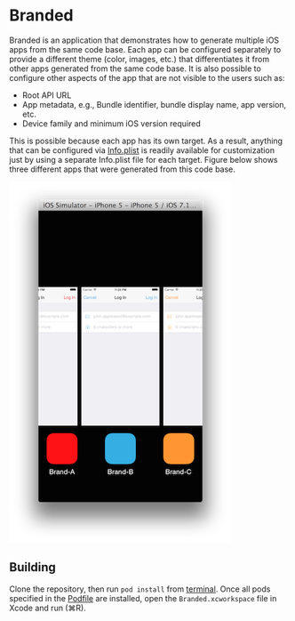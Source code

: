 # Branded

Branded is an application that demonstrates how to generate multiple iOS
apps from the same code base. Each app can be configured separately to provide
a different theme (color, images, etc.) that differentiates it from other apps
generated from the same code base. It is also possible to configure other aspects
of the app that are not visible to the users such as:

* Root API URL
* App metadata, e.g., Bundle identifier, bundle display name, app version, etc.
* Device family and minimum iOS version required

This is possible because each app has its own target. As a result, anything that
can be configured via [Info.plist](http://goo.gl/QgfMhM) is readily available for
customization just by using a separate Info.plist file for each target. Figure 
below shows three different apps that were generated from this code base.

![](docs/images/branded_app.png)

Building
---------

Clone the repository, then run `pod install` from [terminal](http://en.wikipedia.org/wiki/Terminal_(OS_X)).
Once all pods specified in the [Podfile](http://guides.cocoapods.org/syntax/podfile.html)
are installed, open the `Branded.xcworkspace` file in Xcode and run (⌘R).
